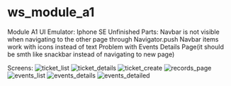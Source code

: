 # ws_module_a1
Module A1 UI
Emulator: Iphone SE
Unfinished Parts: 
   Navbar is not visible when navigating to the other page through Navigator.push
   Navbar items work with icons instead of text
   Problem with Events Details Page(it should be smth like snackbar instead of navigating to new page)


Screens:
![ticket_list](https://github.com/shaharex/ws_module_a1/assets/155885618/7fb506af-1c65-4a31-ae7f-de93779cd2ec)
![ticket_details](https://github.com/shaharex/ws_module_a1/assets/155885618/07c1efe7-03cd-428e-ae4d-ef92be4a6940)
![ticket_create](https://github.com/shaharex/ws_module_a1/assets/155885618/22ae5c55-0754-4d55-b6b7-cc7121cee04e)
![records_page](https://github.com/shaharex/ws_module_a1/assets/155885618/864eff10-4fa6-42e5-8b30-1b01d2141fa6)
![events_list](https://github.com/shaharex/ws_module_a1/assets/155885618/20dde996-9200-4602-843d-e79bb44081f3)
![events_details](https://github.com/shaharex/ws_module_a1/assets/155885618/be986994-9412-443b-8c49-4397867c319c)
![events_detailed](https://github.com/shaharex/ws_module_a1/assets/155885618/29521e4b-fc5a-423c-b702-af07d89942d4)
